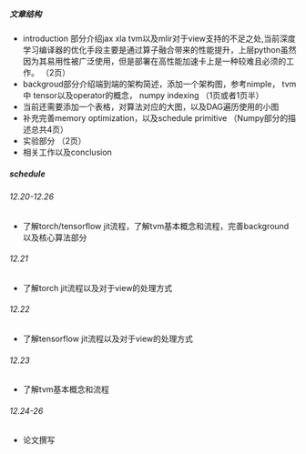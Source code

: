 ##### 文章结构
- introduction 部分介绍jax xla tvm以及mlir对于view支持的不足之处,当前深度学习编译器的优化手段主要是通过算子融合带来的性能提升，上层python虽然因为其易用性被广泛使用，但是部署在高性能加速卡上是一种较难且必须的工作。 （2页）
- backgroud部分介绍端到端的架构简述，添加一个架构图，参考nimple， tvm 中 tensor以及operator的概念， numpy indexing （1页或者1页半）
- 当前还需要添加一个表格，对算法对应的大图，以及DAG遍历使用的小图 
- 补充完善memory optimization，以及schedule primitive （Numpy部分的描述总共4页）
- 实验部分 （2页）
- 相关工作以及conclusion

##### schedule
###### 12.20-12.26
- 了解torch/tensorflow jit流程，了解tvm基本概念和流程，完善background以及核心算法部分
###### 12.21
- 了解torch jit流程以及对于view的处理方式
###### 12.22
- 了解tensorflow jit流程以及对于view的处理方式
###### 12.23
- 了解tvm基本概念和流程
###### 12.24-26
- 论文撰写
